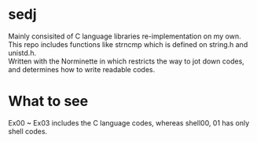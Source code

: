 # sedj
Mainly consisited of C language libraries re-implementation on my own.<br>
This repo includes functions like strncmp which is defined on string.h and unistd.h.<br>
Written with the Norminette in which restricts the way to jot down codes, and determines how to write readable codes.

# What to see
Ex00 ~ Ex03 includes the C language codes, whereas shell00, 01 has only shell codes.
